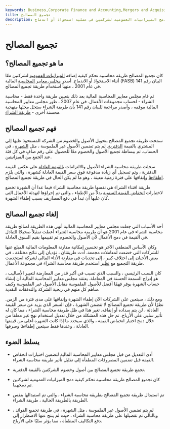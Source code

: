 ```yaml
---
keywords: Business,Corporate Finance and Accounting,Mergers and Acquisitions,M&amp;amp;A
title: تجميع المصالح
description: تجميع المصالح هو طريقة محاسبية سابقة تحكم كيفية دمج الميزانيات العمومية لشركتين في عملية استحواذ أو اندماج.
---
```


# تجميع المصالح
## ما هو تجميع المصالح؟

كان تجميع المصالح طريقة محاسبية تحكم كيفية إضافة [الميزانيات العمومية](/balancesheet) لشركتين معًا أثناء الاستحواذ أو الاندماج. أصدر [مجلس معايير المحاسبة](/fasb) المالية (FASB) البيان رقم 141 في عام 2001 ، منهياً استخدام طريقة تجميع المصالح.

ثم قام مجلس معايير المحاسبة المالية بعد ذلك بتعيين طريقة واحدة فقط - محاسبة الشراء - لحساب مجموعات الأعمال. في عام 2007 ، طور مجلس معايير المحاسبة المالية موقفه ، وأصدر مراجعة للبيان رقم 141 بأن طريقة الشراء ستحل محلها منهجية محسنة أخرى - [طريقة الشراء](/purchaseacquisition).

## فهم تجميع المصالح

سمحت طريقة تجميع المصالح بتحويل الأصول والخصوم من الشركة المستحوذ عليها إلى المشتري بالقيمة [الدفترية](/bookvalue). لم يتم تضمين الأصول غير الملموسة ، مثل [الشهرة](/goodwill) ، في الحساب. تم ببساطة تجميع الأصول والخصوم معًا للحصول على رقم صافٍ في كل فئة عند الجمع بين الميزانيتين.

سجلت طريقة محاسبة الشراء الأصول والالتزامات [بالقيمة العادلة](/fairvalue) على عكس القيمة الدفترية ، وتم تسجيل أي زيادة مدفوعة فوق سعر القيمة العادلة كشهرة ، والتي يلزم [إطفاءها](/amortization) وإنفاقها على فترة زمنية معينة ، وهو ما لم يكن الحال في طريقة تجميع المصالح.

طريقة اقتناء الشراء هي نفسها طريقة محاسبة الشراء فيما عدا أن الشهرة تخضع لاختبارات [انخفاض القيمة السنوية](/impairment) بدلاً من الإطفاء ، والتي تم إجراؤها لتهدئة الأعمال التي كان عليها أن تبدأ في دفع المصاريف بسبب إطفاء الشهرة.

## إلغاء تجميع المصالح

أحد الأسباب التي جعلت مجلس معايير المحاسبة المالية أنهى هذه الطريقة لصالح طريقة محاسبة الشراء في عام 2001 هو أن طريقة محاسبة الشراء أعطت تمثيلاً صحيحًا للتبادل في القيمة في دمج الأعمال لأن الأصول والخصوم تم تقييمها بقيم السوق العادلة.

وكان الأساس المنطقي الآخر هو تحسين إمكانية مقارنة المعلومات المالية المبلغ عنها للشركات التي خضعت لمعاملات مجمعة. أدت طريقتان ، تؤديان إلى نتائج مختلفة ، في بعض الأحيان إلى اختلاف كبير ، إلى تحديات في مقارنة الأداء المالي لشركة استخدمت طريقة التجميع مع [نظير](/peer-group) استخدم طريقة محاسبة الشراء في مجموعة الأعمال.

كان السبب الرئيسي ، والسبب الذي تسبب في أكبر قدر من المعارضة لتغيير الأساليب ، هو إدراج السمعة الحسنة في المعاملة. يعتقد مجلس معايير المحاسبة المالية أن إنشاء حساب الشهرة يوفر فهمًا أفضل للأصول الملموسة مقابل الأصول غير الملموسة وكيف ساهم كل منهم في ربحية الشركة والتدفقات النقدية.

ومع ذلك ، سيتعين على الشركات الآن إطفاء الشهرة وإنفاقها على مدى فترة من الزمن. نظرًا لأن طريقة تجميع المصالح لا تتضمن الشهرة ، فإن السعر الذي يزيد عن سعر القيمة العادلة ، لن يتم سداده أو إنفاقه. تغير هذا في ظل طريقة محاسبة الشراء ، مما كان له تأثير سلبي على الأرباح. تم حل هذه المشكلة من خلال تعديل استخدام نهج غير مطفأ من خلال دمج اختبار انخفاض القيمة ، والذي سيحدد ما إذا كانت الشهرة أعلى من قيمتها العادلة ، وعندها فقط سيتعين إطفاءها وصرفها.

## يسلط الضوء

- أدى التعديل من قبل مجلس معايير المحاسبة المالية لتضمين اختبارات انخفاض القيمة قبل تضمين المصروفات المطفأة إلى تقليل تأثير طريقة محاسبة الشراء.

- تجمع طريقة تجميع المصالح بين أصول وخصوم الشركتين بالقيمة الدفترية.

- كان تجميع المصالح طريقة محاسبية تحكم كيفية دمج الميزانيات العمومية لشركتين تم دمجهما.

- تم استبدال طريقة تجميع المصالح بطريقة محاسبة الشراء ، والتي تم استبدالها بنفس الطريقة بالطريقة الحالية ، طريقة الشراء.

- لم يتم تضمين الأصول غير الملموسة ، مثل الشهرة ، في طريقة تجميع الفوائد ، وبالتالي تم تفضيلها على طريقة محاسبة الشراء ، حيث لم ينتج عنها الاضطرار إلى دفع التكاليف المطفأة ، مما يؤثر سلبًا على الأرباح.

